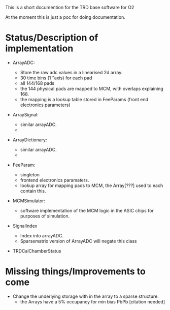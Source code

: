 This is a short documention for the TRD base software for O2

At the moment this is just a poc for doing documentation.
# Status/Description of implementation


* ArrayADC:
  - Store the raw adc values in a linearised 2d array.
  - 30 time bins (1 "axis) for each pad
  - all 144/168 pads
  - the 144 physical pads are mapped to MCM, with overlaps explaining 168.
  - the mapping is a lookup table stored in FeeParams (front end electronics parameters)
  
* ArraySignal:
  -  similar arrayADC.
  - 
* ArrayDictionary:
  - similar arrayADC.
  -
* FeeParam:
  - singleton
  - frontend electronics paramaters.
  - lookup array for mapping pads to MCM, the Array[???] used to each contain this.
* MCMSimulator:
  - software implementation of the MCM logic in the ASIC chips for purposes of simulation.
* SignalIndex 
  - Index into arrayADC.
  - Sparsematrix version of ArrayADC will negate this class
* TRDCalChamberStatus

# Missing things/Improvements to come
 
* Change the underlying storage with in the array to a sparse structure.
   - the Arrays have a 5% occupancy for min bias PbPb [citation needed]
